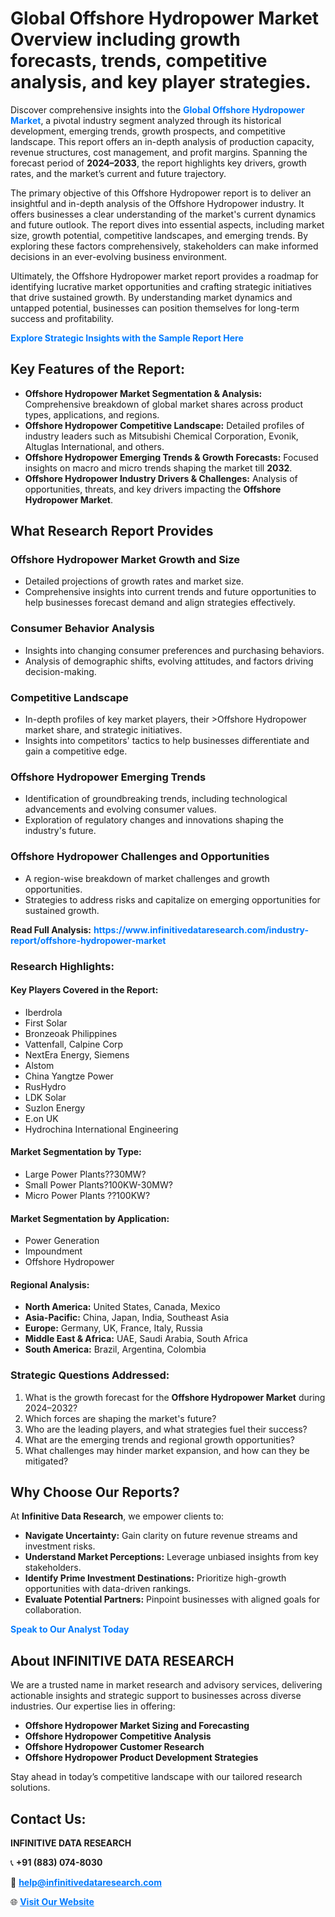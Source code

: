 <h1>Global Offshore Hydropower Market Overview including growth forecasts, trends, competitive analysis, and key player strategies.</h1>
<p>
Discover comprehensive insights into the 
<a href="https://www.infinitivedataresearch.com/industry-report/offshore-hydropower-market" rel="dofollow" style="color: #007BFF; text-decoration: none;"><strong>Global Offshore Hydropower Market</strong></a>, a pivotal industry segment analyzed through its historical development, emerging trends, growth prospects, and competitive landscape. This report offers an in-depth analysis of production capacity, revenue structures, cost management, and profit margins. Spanning the forecast period of <strong>2024–2033</strong>, the report highlights key drivers, growth rates, and the market’s current and future trajectory.
</p>
<p>
The primary objective of this Offshore Hydropower report is to deliver an insightful and in-depth analysis of the Offshore Hydropower industry. It offers businesses a clear understanding of the market's current dynamics and future outlook. The report dives into essential aspects, including market size, growth potential, competitive landscapes, and emerging trends. By exploring these factors comprehensively, stakeholders can make informed decisions in an ever-evolving business environment.
</p>
<p>
Ultimately, the Offshore Hydropower market report provides a roadmap for identifying lucrative market opportunities and crafting strategic initiatives that drive sustained growth. By understanding market dynamics and untapped potential, businesses can position themselves for long-term success and profitability.
</p>
<p>
<a href="https://www.infinitivedataresearch.com/request-sample/reportId=112089" style="color: #007BFF; text-decoration: none;"><strong>Explore Strategic Insights with the Sample Report Here</strong></a>
</p>

<h2>Key Features of the Report:</h2>
<ul>
<li><strong>Offshore Hydropower Market Segmentation & Analysis:</strong> Comprehensive breakdown of global market shares across product types, applications, and regions.</li>
<li><strong>Offshore Hydropower Competitive Landscape:</strong> Detailed profiles of industry leaders such as Mitsubishi Chemical Corporation, Evonik, Altuglas International, and others.</li>
<li><strong>Offshore Hydropower Emerging Trends & Growth Forecasts:</strong> Focused insights on macro and micro trends shaping the market till <strong>2032</strong>.</li>
<li><strong>Offshore Hydropower Industry Drivers & Challenges:</strong> Analysis of opportunities, threats, and key drivers impacting the <strong>Offshore Hydropower Market</strong>.</li>
</ul>

<h2>What Research Report Provides</h2>
<h3>Offshore Hydropower Market Growth and Size</h3>
<ul>
<li>Detailed projections of growth rates and market size.</li>
<li>Comprehensive insights into current trends and future opportunities to help businesses forecast demand and align strategies effectively.</li>
</ul>

<h3>Consumer Behavior Analysis</h3>
<ul>
<li>Insights into changing consumer preferences and purchasing behaviors.</li>
<li>Analysis of demographic shifts, evolving attitudes, and factors driving decision-making.</li>
</ul>

<h3>Competitive Landscape</h3>
<ul>
<li>In-depth profiles of key market players, their >Offshore Hydropower market share, and strategic initiatives.</li>
<li>Insights into competitors' tactics to help businesses differentiate and gain a competitive edge.</li>
</ul>

<h3>Offshore Hydropower Emerging Trends</h3>
<ul>
<li>Identification of groundbreaking trends, including technological advancements and evolving consumer values.</li>
<li>Exploration of regulatory changes and innovations shaping the industry's future.</li>
</ul>

<h3>Offshore Hydropower Challenges and Opportunities</h3>
<ul>
<li>A region-wise breakdown of market challenges and growth opportunities.</li>
<li>Strategies to address risks and capitalize on emerging opportunities for sustained growth.</li>
</ul>
<p><strong>Read Full Analysis:</strong> <a href="https://www.infinitivedataresearch.com/industry-report/offshore-hydropower-market" rel="dofollow" style="color: #007BFF; text-decoration: none;"><strong>https://www.infinitivedataresearch.com/industry-report/offshore-hydropower-market</strong></a></p>
<h3>Research Highlights:</h3>
<h4>Key Players Covered in the Report:</h4>
<ul><li>Iberdrola</li><li>First Solar</li><li>Bronzeoak Philippines</li><li>Vattenfall, Calpine Corp</li><li>NextEra Energy, Siemens</li><li>Alstom</li><li>China Yangtze Power</li><li>RusHydro</li><li>LDK Solar</li><li>Suzlon Energy</li><li>E.on UK</li><li>Hydrochina International Engineering</li></ul>
<h4>Market Segmentation by Type:</h4>
<ul><li>Large Power Plants??30MW?</li><li>Small Power Plants?100KW-30MW?</li><li>Micro Power Plants ??100KW?</li></ul>
<h4>Market Segmentation by Application:</h4>
<ul><li>Power Generation</li><li>Impoundment</li><li>Offshore Hydropower</li></ul>

<h4>Regional Analysis:</h4>
<ul>
<li><strong>North America:</strong> United States, Canada, Mexico</li>
<li><strong>Asia-Pacific:</strong> China, Japan, India, Southeast Asia</li>
<li><strong>Europe:</strong> Germany, UK, France, Italy, Russia</li>
<li><strong>Middle East & Africa:</strong> UAE, Saudi Arabia, South Africa</li>
<li><strong>South America:</strong> Brazil, Argentina, Colombia</li>
</ul>

<h3>Strategic Questions Addressed:</h3>
<ol>
<li>What is the growth forecast for the <strong>Offshore Hydropower Market</strong> during 2024–2032?</li>
<li>Which forces are shaping the market's future?</li>
<li>Who are the leading players, and what strategies fuel their success?</li>
<li>What are the emerging trends and regional growth opportunities?</li>
<li>What challenges may hinder market expansion, and how can they be mitigated?</li>
</ol>

<h2>Why Choose Our Reports?</h2>
<p>At <strong>Infinitive Data Research</strong>, we empower clients to:</p>
<ul>
<li><strong>Navigate Uncertainty:</strong> Gain clarity on future revenue streams and investment risks.</li>
<li><strong>Understand Market Perceptions:</strong> Leverage unbiased insights from key stakeholders.</li>
<li><strong>Identify Prime Investment Destinations:</strong> Prioritize high-growth opportunities with data-driven rankings.</li>
<li><strong>Evaluate Potential Partners:</strong> Pinpoint businesses with aligned goals for collaboration.</li>
</ul>
<p><a href="https://www.infinitivedataresearch.com/industry-report/offshore-hydropower-market" rel="dofollow" style="color: #007BFF; text-decoration: none;"><strong>Speak to Our Analyst Today</strong></a></p>

<h2>About INFINITIVE DATA RESEARCH</h2>
<p>We are a trusted name in market research and advisory services, delivering actionable insights and strategic support to businesses across diverse industries. Our expertise lies in offering:</p>
<ul>
<li><strong>Offshore Hydropower Market Sizing and Forecasting</strong></li>
<li><strong>Offshore Hydropower Competitive Analysis</strong></li>
<li><strong>Offshore Hydropower Customer Research</strong></li>
<li><strong>Offshore Hydropower Product Development Strategies</strong></li>
</ul>
<p>Stay ahead in today’s competitive landscape with our tailored research solutions.</p>

<h2>Contact Us:</h2>
<p><strong>INFINITIVE DATA RESEARCH</strong></p>
<p>📞 <strong>+91 (883) 074-8030</strong></p>
<p>📧 <strong><a href="mailto:help@infinitivedataresearch.com" style="color: #007BFF;">help@infinitivedataresearch.com</a></strong></p>
<p>🌐 <strong><a href="https://www.infinitivedataresearch.com" rel="dofollow" style="color: #007BFF;">Visit Our Website</a></strong></p>